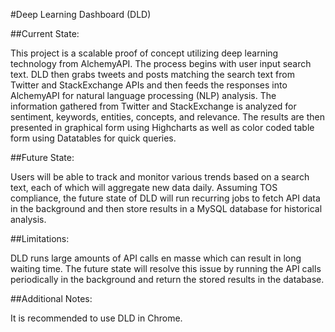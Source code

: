 #Deep Learning Dashboard (DLD)

##Current State:

This project is a scalable proof of concept utilizing deep learning technology from AlchemyAPI. The process begins with user input search text. DLD then grabs tweets and posts matching the search text from Twitter and StackExchange APIs and then feeds the responses into AlchemyAPI for natural language processing (NLP) analysis. The information gathered from Twitter and StackExchange is analyzed for sentiment, keywords, entities, concepts, and relevance. The results are then presented in graphical form using Highcharts as well as color coded table form using Datatables for quick queries.

##Future State:

Users will be able to track and monitor various trends based on a search text, each of which will aggregate new data daily. Assuming TOS compliance, the future state of DLD will run recurring jobs to fetch API data in the background and then store results in a MySQL database for historical analysis. 

##Limitations:

DLD runs large amounts of API calls en masse which can result in long waiting time. The future state will resolve this issue by running the API calls periodically in the background and return the stored results in the database. 

##Additional Notes:

It is recommended to use DLD in Chrome.



